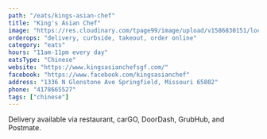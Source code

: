 ```yaml
---
path: "/eats/kings-asian-chef"
title: "King's Asian Chef"
image: "https://res.cloudinary.com/tpage99/image/upload/v1586830151/local417eats/local417eatslogo.png"
orderops: "delivery, curbside, takeout, order online"
category: "eats"
hours: "11am-11pm every day"
eatsType: "Chinese"
website: "https://www.kingsasianchefsgf.com/"
facebook: "https://www.facebook.com/kingsasianchef"
address: "1336 N Glenstone Ave Springfield, Missouri 65802"
phone: "4178665527"
tags: ["chinese"]
---
```


Delivery available via restaurant, carGO, DoorDash, GrubHub, and Postmate.
